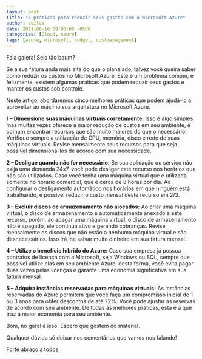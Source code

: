 ```yaml
---
layout: post
title: "5 práticas para reduzir seus gastos com o Microsoft Azure"
author: asilva
date: 2021-06-16 09:00:00 -0500
categories: [Cloud, Azure]
tags: [azure, microsoft, budget, costmanagement]
---
```


Fala galera! Seis tão baum?

Se a sua fatura anda mais alta do que o planejado, talvez você queira saber como reduzir os custos no Microsoft Azure. Este é um problema comum, e felizmente, existem algumas práticas que podem reduzir seus gastos e manter os custos sob controle.

Neste artigo, abordaremos cinco melhores práticas que podem ajudá-lo a aproveitar ao máximo sua arquitetura no Microsoft Azure.

**1 – Dimensione suas máquinas virtuais corretamente:** Isso é algo simples, mas muitas vezes oferece a maior redução de custos em seu ambiente, é comum encontrar recursos que são muito maiores do que o necessário. Verifique sempre a utilização de CPU, memória, disco e rede de suas máquinas virtuais. Revise mensalmente seus recursos para que seja possível dimensioná-los de acordo com sua necessidade.

**2 – Desligue quando não for necessário:** Se sua aplicação ou serviço não exija uma demanda 24x7, você pode desligar este recurso nos horários que não são utilizados.  Caso você tenha uma máquina virtual que é utilizada somente no horário comercial, que é cerca de 8 horas por dia. Ao configurar o desligamento automático nos horários em que ninguém está trabalhando, é possível reduzir o custo mensal deste recurso em 2/3.

**3 – Excluir discos de armazenamento não alocados:** Ao criar uma máquina virtual, o disco de armazenamento é automaticamente anexado a este recurso, porém, ao apagar uma máquina virtual, o disco de armazenamento não é apagado, ele continua ativo e gerando cobranças. Revise mensalmente os discos que não estão a nenhuma máquina virtual e são desnecessários. Isso irá lhe salvar muito dinheiro em sua fatura mensal.

**4 – Utilize o benefício híbrido do Azure:** Caso sua empresa já possua contratos de licença com a Microsoft, seja Windows ou SQL, sempre que possível utilize elas em seu ambiente Azure, desta forma, você evita pagar duas vezes pelas licenças e garante uma economia significativa em sua fatura mensal.

**5 – Adquira instâncias reservadas para máquinas virtuais:** As instâncias reservadas do Azure permitem que você faça um compromisso inicial de 1 ou 3 anos para obter descontos de até 72%. Você pode ajustar as reservas de acordo com seu ambiente. De todas as melhores práticas, esta é a que traz a maior economia para seu ambiente.

Bom, no geral é isso. Espero que gostem do material.

Qualquer dúvida só deixar nos comentários que vamos nos falando!

Forte abraço a todos.